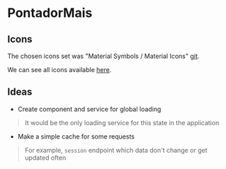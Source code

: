 # PontadorMais

## Icons

The chosen icons set was "Material Symbols / Material Icons" [git](https://github.com/google/material-design-icons).

We can see all icons available [here](https://github.com/google/material-design-icons).

## Ideas

- Create component and service for global loading

> It would be the only loading service for this state in the application

- Make a simple cache for some requests

> For example, `session` endpoint which data don't change or get updated often
